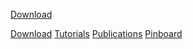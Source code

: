 <!-- ## Welcome to GitHub Pages -->


<!-- <div align="center"> ... </div> -->
   
<a href="{{ ./download.md }}" class="btn">Download</a>


[Download](./download.md)  [Tutorials](./tutorials.md) [Publications](publications.md) [Pinboard](./pinboard.md) 

   

<!--
<div align="center"> <a href="./download.md" style="color:blue;font-size:30px;" >Download</a> </div> 
-->
